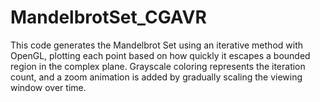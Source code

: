 # MandelbrotSet_CGAVR
This code generates the Mandelbrot Set using an iterative method with OpenGL, plotting each point based on how quickly it escapes a bounded region in the complex plane. Grayscale coloring represents the iteration count, and a zoom animation is added by gradually scaling the viewing window over time.
